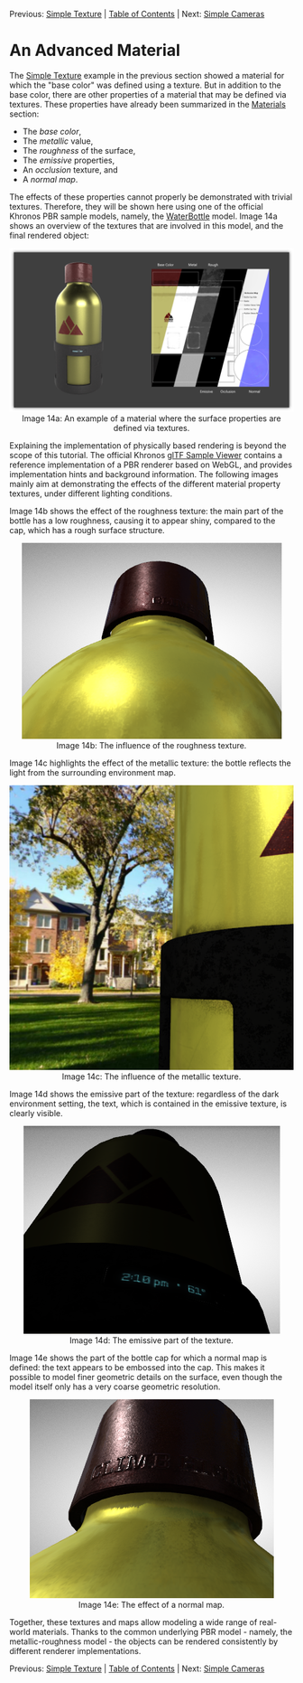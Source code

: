 Previous: [Simple Texture](gltfTutorial_013_SimpleTexture.md) | [Table of Contents](README.md) | Next: [Simple Cameras](gltfTutorial_015_SimpleCameras.md)

# An Advanced Material

The [Simple Texture](gltfTutorial_013_SimpleTexture.md) example in the previous section showed a material for which the "base color" was defined using a texture. But in addition to the base color, there are other properties of a material that may be defined via textures. These properties have already been summarized in the [Materials](gltfTutorial_010_Materials.md) section:

- The *base color*,
- The *metallic* value,
- The *roughness* of the surface,
- The *emissive* properties,
- An *occlusion* texture, and
- A *normal map*.


The effects of these properties cannot properly be demonstrated with trivial textures. Therefore, they will be shown here using one of the official Khronos PBR sample models, namely, the [WaterBottle](https://github.com/KhronosGroup/glTF-Sample-Assets/tree/main/Models/WaterBottle) model. Image 14a shows an overview of the textures that are involved in this model, and the final rendered object:

<p align="center">
<img src="images/materials.png" /><br>
<a name="cameras-png"></a>Image 14a: An example of a material where the surface properties are defined via textures.
</p>

Explaining the implementation of physically based rendering is beyond the scope of this tutorial. The official Khronos [glTF Sample Viewer](https://github.com/KhronosGroup/glTF-Sample-Viewer) contains a reference implementation of a PBR renderer based on WebGL, and provides implementation hints and background information. The following images mainly aim at demonstrating the effects of the different material property textures, under different lighting conditions.

Image 14b shows the effect of the roughness texture: the main part of the bottle has a low roughness, causing it to appear shiny, compared to the cap, which has a rough surface structure.

<p align="center">
<img src="images/advancedMaterial_roughness.png" /><br>
<a name="advancedMaterial_roughness-png"></a>Image 14b: The influence of the roughness texture.
</p>

Image 14c highlights the effect of the metallic texture: the bottle reflects the light from the surrounding environment map.

<p align="center">
<img src="images/advancedMaterial_metallic.png" /><br>
<a name="advancedMaterial_metallic-png"></a>Image 14c: The influence of the metallic texture.
</p>

Image 14d shows the emissive part of the texture: regardless of the dark environment setting, the text, which is contained in the emissive texture, is clearly visible.

<p align="center">
<img src="images/advancedMaterial_emissive.png" /><br>
<a name="advancedMaterial_emissive-png"></a>Image 14d: The emissive part of the texture.
</p>

Image 14e shows the part of the bottle cap for which a normal map is defined: the text appears to be embossed into the cap. This makes it possible to model finer geometric details on the surface, even though the model itself only has a very coarse geometric resolution.

<p align="center">
<img src="images/advancedMaterial_normal.png" /><br>
<a name="advancedMaterial_normal-png"></a>Image 14e: The effect of a normal map.
</p>

Together, these textures and maps allow modeling a wide range of real-world materials. Thanks to the common underlying PBR model - namely, the metallic-roughness model - the objects can be rendered consistently by different renderer implementations.



Previous: [Simple Texture](gltfTutorial_013_SimpleTexture.md) | [Table of Contents](README.md) | Next: [Simple Cameras](gltfTutorial_015_SimpleCameras.md)
